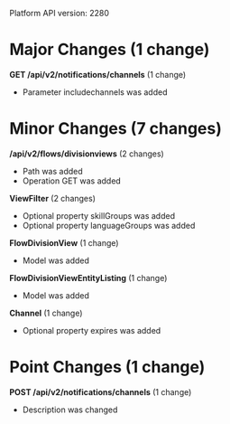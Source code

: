 Platform API version: 2280


# Major Changes (1 change)

**GET /api/v2/notifications/channels** (1 change)

* Parameter includechannels was added


# Minor Changes (7 changes)

**/api/v2/flows/divisionviews** (2 changes)

* Path was added
* Operation GET was added

**ViewFilter** (2 changes)

* Optional property skillGroups was added
* Optional property languageGroups was added

**FlowDivisionView** (1 change)

* Model was added

**FlowDivisionViewEntityListing** (1 change)

* Model was added

**Channel** (1 change)

* Optional property expires was added


# Point Changes (1 change)

**POST /api/v2/notifications/channels** (1 change)

* Description was changed
